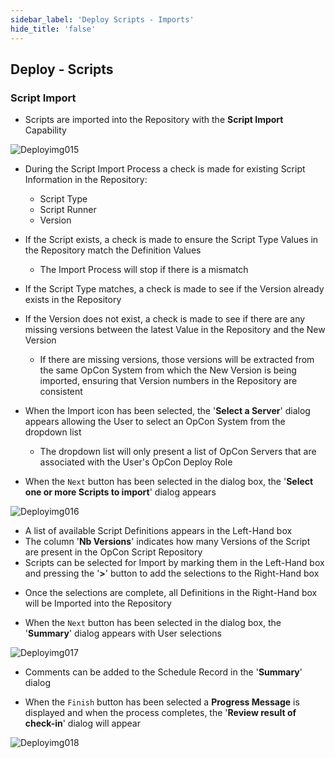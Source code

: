 ```yaml
---
sidebar_label: 'Deploy Scripts - Imports'
hide_title: 'false'
---
```


## Deploy - Scripts
    
### Script Import


* Scripts are imported into the Repository with the **Script Import** Capability

![Deployimg015](/imgdeploy/Deployimg015.png)

* During the Script Import Process a check is made for existing Script Information in the Repository:
  - Script Type
  - Script Runner
  - Version

* If the Script exists, a check is made to ensure the Script Type Values in the Repository match the Definition Values
  - The Import Process will stop if there is a mismatch

* If the Script Type matches, a check is made to see if the Version already exists in the Repository

* If the Version does not exist, a check is made to see if there are any missing versions between the latest Value in the Repository and the New Version
  - If there are missing versions, those versions will be extracted from the same OpCon System from which the New Version is being imported, ensuring that Version numbers in the Repository are consistent

* When the Import icon has been selected, the '**Select a Server**' dialog appears allowing the User to select an OpCon System from the dropdown list
  - The dropdown list will only present a list of OpCon Servers that are associated with the User's OpCon Deploy Role

* When the ```Next``` button has been selected in the dialog box, the '**Select one or more Scripts to import**' dialog appears

![Deployimg016](/imgdeploy/Deployimg016.png) 

  - A list of available Script Definitions appears in the Left-Hand box
  - The column '**Nb Versions**' indicates how many Versions of the Script are present in the OpCon Script Repository
  - Scripts can be selected for Import by marking them in the Left-Hand box and pressing the '**>**' button to add the selections to the Right-Hand box

* Once the selections are complete, all Definitions in the Right-Hand box will be Imported into the Repository

* When the ```Next``` button has been selected in the dialog box, the '**Summary**' dialog appears with User selections

![Deployimg017](/imgdeploy/Deployimg017.png)

  - Comments can be added to the Schedule Record in the '**Summary**' dialog

* When the ```Finish``` button has been selected a **Progress Message** is displayed and when the process completes, the '**Review result of check-in**' dialog will appear

![Deployimg018](/imgdeploy/Deployimg018.png)   